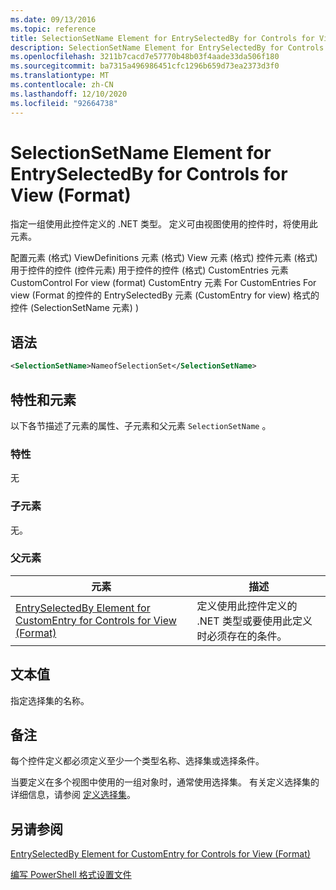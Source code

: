```yaml
---
ms.date: 09/13/2016
ms.topic: reference
title: SelectionSetName Element for EntrySelectedBy for Controls for View (Format)
description: SelectionSetName Element for EntrySelectedBy for Controls for View (Format)
ms.openlocfilehash: 3211b7cacd7e57770b48b03f4aade33da506f180
ms.sourcegitcommit: ba7315a496986451cfc1296b659d73ea2373d3f0
ms.translationtype: MT
ms.contentlocale: zh-CN
ms.lasthandoff: 12/10/2020
ms.locfileid: "92664738"
---
```

# <a name="selectionsetname-element-for-entryselectedby-for-controls-for-view-format"></a>SelectionSetName Element for EntrySelectedBy for Controls for View (Format)

指定一组使用此控件定义的 .NET 类型。 定义可由视图使用的控件时，将使用此元素。

配置元素 (格式) ViewDefinitions 元素 (格式) View 元素 (格式) 控件元素 (格式) 用于控件的控件 (控件元素) 用于控件的控件 (格式) CustomEntries 元素 CustomControl For view (format) CustomEntry 元素 For CustomEntries For view (Format 的控件的 EntrySelectedBy 元素 (CustomEntry for view) 格式的控件 (SelectionSetName 元素) ) 

## <a name="syntax"></a>语法

```xml
<SelectionSetName>NameofSelectionSet</SelectionSetName>

```

## <a name="attributes-and-elements"></a>特性和元素

以下各节描述了元素的属性、子元素和父元素 `SelectionSetName` 。

### <a name="attributes"></a>特性

无

### <a name="child-elements"></a>子元素

无。

### <a name="parent-elements"></a>父元素

|元素|描述|
|-------------|-----------------|
|[EntrySelectedBy Element for CustomEntry for Controls for View (Format)](./entryselectedby-element-for-customentry-for-controls-for-view-format.md)|定义使用此控件定义的 .NET 类型或要使用此定义时必须存在的条件。|

## <a name="text-value"></a>文本值

指定选择集的名称。

## <a name="remarks"></a>备注

每个控件定义都必须定义至少一个类型名称、选择集或选择条件。

当要定义在多个视图中使用的一组对象时，通常使用选择集。 有关定义选择集的详细信息，请参阅 [定义选择集](./defining-selection-sets.md)。

## <a name="see-also"></a>另请参阅

[EntrySelectedBy Element for CustomEntry for Controls for View (Format)](./entryselectedby-element-for-customentry-for-controls-for-view-format.md)

[编写 PowerShell 格式设置文件](./writing-a-powershell-formatting-file.md)
